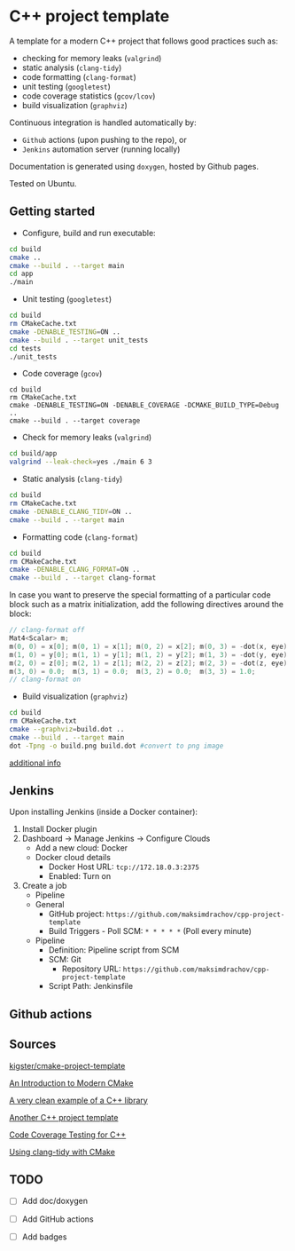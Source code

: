 # C++ project template

A template for a modern C++ project that follows good practices such as:

- checking for memory leaks (`valgrind`)
- static analysis (`clang-tidy`)
- code formatting (`clang-format`)
- unit testing (`googletest`)
- code coverage statistics (`gcov/lcov`)
- build visualization (`graphviz`)

Continuous integration is handled automatically by:

- `Github` actions (upon pushing to the repo), or
- `Jenkins` automation server (running locally)

Documentation is generated using `doxygen`, hosted by Github pages.

Tested on Ubuntu.

## Getting started

- Configure, build and run executable:

```bash
cd build
cmake ..
cmake --build . --target main
cd app
./main
```

- Unit testing (`googletest`)

```bash
cd build 
rm CMakeCache.txt
cmake -DENABLE_TESTING=ON ..
cmake --build . --target unit_tests
cd tests
./unit_tests
```

- Code coverage (`gcov`)

```
cd build
rm CMakeCache.txt
cmake -DENABLE_TESTING=ON -DENABLE_COVERAGE -DCMAKE_BUILD_TYPE=Debug ..
cmake --build . --target coverage
```

- Check for memory leaks (`valgrind`)

```bash
cd build/app
valgrind --leak-check=yes ./main 6 3
```

- Static analysis (`clang-tidy`)

```bash
cd build
rm CMakeCache.txt
cmake -DENABLE_CLANG_TIDY=ON ..
cmake --build . --target main
```

- Formatting code (`clang-format`)

```bash
cd build
rm CMakeCache.txt
cmake -DENABLE_CLANG_FORMAT=ON ..
cmake --build . --target clang-format
```

In case you want to preserve the special formatting of a particular code block such as a matrix initialization, add the following directives around the block:

```cpp
// clang-format off
Mat4<Scalar> m;
m(0, 0) = x[0]; m(0, 1) = x[1]; m(0, 2) = x[2]; m(0, 3) = -dot(x, eye);
m(1, 0) = y[0]; m(1, 1) = y[1]; m(1, 2) = y[2]; m(1, 3) = -dot(y, eye);
m(2, 0) = z[0]; m(2, 1) = z[1]; m(2, 2) = z[2]; m(2, 3) = -dot(z, eye);
m(3, 0) = 0.0;  m(3, 1) = 0.0;  m(3, 2) = 0.0;  m(3, 3) = 1.0;
// clang-format on
```

- Build visualization (`graphviz`)

```bash
cd build
rm CMakeCache.txt
cmake --graphviz=build.dot ..
cmake --build . --target main
dot -Tpng -o build.png build.dot #convert to png image
```

[additional info](https://cmake.org/cmake/help/latest/module/CMakeGraphVizOptions.html)

## Jenkins

Upon installing Jenkins (inside a Docker container):

1. Install Docker plugin
2. Dashboard -> Manage Jenkins -> Configure Clouds
   - Add a new cloud: Docker
   - Docker cloud details
     - Docker Host URL: `tcp://172.18.0.3:2375`
     - Enabled: Turn on
3. Create a job
   - Pipeline
   - General
     - GitHub project: `https://github.com/maksimdrachov/cpp-project-template`
     - Build Triggers - Poll SCM: `* * * * *` (Poll every minute)
   - Pipeline
     - Definition: Pipeline script from SCM
     - SCM: Git
       - Repository URL: `https://github.com/maksimdrachov/cpp-project-template`
     - Script Path: Jenkinsfile

## Github actions

## Sources

[kigster/cmake-project-template](https://github.com/kigster/cmake-project-template)

[An Introduction to Modern CMake](https://cliutils.gitlab.io/modern-cmake/)

[A very clean example of a C++ library](https://github.com/pmp-library/pmp-library)

[Another C++ project template](https://github.com/franneck94/CppProjectTemplate)

[Code Coverage Testing for C++](https://www.danielsieger.com/blog/2022/03/06/code-coverage-for-cpp.html)

[Using clang-tidy with CMake](https://www.danielsieger.com/blog/2021/12/21/clang-tidy-cmake.html)

## TODO

- [ ] Add doc/doxygen
- [ ] Add GitHub actions
- [ ] Add badges

